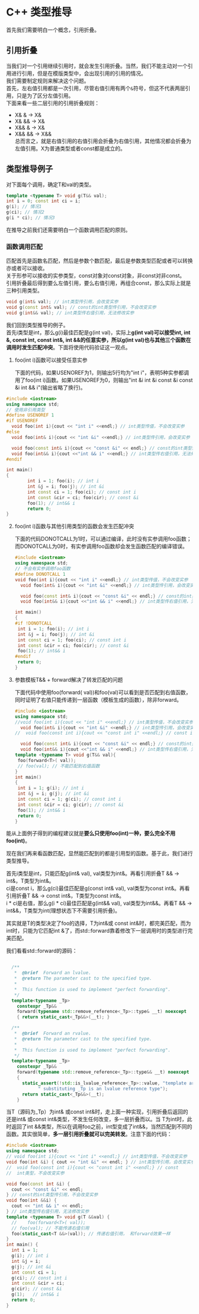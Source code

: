 # C++ 类型推导

首先我们需要明白一个概念，引用折叠。

## 引用折叠

当我们对一个引用继续引用时，就会发生引用折叠。当然，我们不能主动对一个引用进行引用，但是在模版类型中，会出现引用的引用的情况。  
我们需要制定规则来解决这个问题。  
首先，左右值引用都是一次引用，尽管右值引用有两个`&`符号，但这不代表两层引用，只是为了区分左值引用。  
下面来看一些二层引用的引用折叠规则：    

* X& & -> X&
* X& && -> X&
* X&& & -> X&
* X&& && -> X&&  
  总而言之，就是右值引用的右值引用会折叠为右值引用，其他情况都会折叠为左值引用。X为普通类型或者const都是成立的。

## 类型推导例子

对下面每个调用，确定T和val的类型。

```cpp
template <typename T> void g(T&& val);
int i = 0; const int ci = i;
g(i); // 情况1
g(ci); // 情况2
g(i * ci); // 情况3
```

在推导之前我们还需要明白一个函数调用匹配的原则。

### 函数调用匹配

匹配首先是函数名匹配，然后是参数个数匹配，最后是参数类型匹配或者可以转换亦或者可以接收。  
关于形参可以接收的实参类型，const对象对const对象，非const对非const。  
引用折叠最后得到要么左值引用，要么右值引用，再组合const，那么实际上就是三种引用类型。     

```cpp
void g(int& val); // int类型传引用，会改变实参
void g(const int& val); // const的int类型传引用，不会改变实参
void g(int&& val); // int类型传右值引用，无法修改实参
```

我们回到类型推导的例子。  
首先i类型是int，那么g(i)最佳匹配是g(int val)，实际上**g(int val)可以接受int, int &, const int, const int&, int &&的任意实参，所以g(int val)也与其他三个函数在调用时发生匹配冲突**。下面将使用代码验证这一观点。

1. foo(int i)函数可以接受任意实参
   
   下面的代码，如果USENOREF为1，则输出5行均为"int i"，表明5种实参都调用了foo(int i)函数。如果USENOREF为0，则输出"int &i int &i const &i const &i int && i"(输出省略了换行)。

```cpp
#include <iostream>
using namespace std;
// 使用非引用类型
#define USENOREF 1
#if USENOREF 
  void foo(int i){cout << "int i" <<endl;} // int类型传值，不会改变实参
#else
  void foo(int& i){cout << "int &i" <<endl;} // int类型传引用，会改变实参

  void foo(const int& i){cout << "const &i" << endl;} // const的int类型传引用，不会改变实参
  void foo(int&& i){cout <<"int && i" <<endl;} // int类型传右值引用，无法修改实参
#endif

int main()
{
        int i = 1; foo(i); // int i
        int &j = i; foo(j); // int &i 
        int const ci = 1; foo(ci); // const int i
        int const &cir = ci; foo(cir); // const &i
        foo(1); // int&& i
        return 0;
}
```

2. foo(int i)函数与其他引用类型的函数会发生匹配冲突
   
   下面的代码DONOTCALL为1时，可以通过编译，此时没有实参调用foo函数；而DONOTCALL为0时，有实参调用foo函数却会发生函数匹配的编译错误。
   
   ```cpp
   #include <iostream>
   using namespace std;
   // 不会有实参调用foo函数
   #define DONOTCALL 1
   void foo(int i){cout << "int i" <<endl;} // int类型传值，不会改变实参
     void foo(int& i){cout << "int &i" <<endl;} // int类型传引用，会改变实参
   
     void foo(const int& i){cout << "const &i" << endl;} // const的int类型传引用，不会改变实参
     void foo(int&& i){cout <<"int && i" <<endl;} // int类型传右值引用，无法修改实参
   
   int main()
   {
   #if !DONOTCALL
   	int i = 1; foo(i); // int i
   	int &j = i; foo(j); // int &i 
   	int const ci = 1; foo(ci); // const int i
   	int const &cir = ci; foo(cir); // const &i
   	foo(1); // int&& i
   #endif
   	return 0;
   }
   
   ```



3. 参数模板T&& + forward解决了转发匹配的问题
   
   下面代码中使用foo(forward( val))和foo(val)可以看到是否匹配到右值函数，同时证明了右值只能传递到一层函数（模板生成的函数），除非forward。
   
   ```cpp
   #include <iostream>
   using namespace std;
   //void foo(int i){cout << "int i" <<endl;} // int类型传值，不会改变实参
     void foo(int& i){cout << "int &i" <<endl;} // int类型传引用，会改变实参
   //  void foo(const int i){cout << "const int i" <<endl;} // const int类型，不会改变实参
   
     void foo(const int& i){cout << "const &i" << endl;} // const的int类型传引用，不会改变实参
     void foo(int&& i){cout <<"int && i" <<endl;} // int类型传右值引用，无法修改实参
   template <typename T> void g(T&& val){ 
   	foo(forward<T>( val));
   	// foo(val); // 不能匹配到右值函数
   } 
   int main()
   {
   	int i = 1; g(i); // int i
   	int &j = i; g(j); // int &i 
   	int const ci = 1; g(ci); // const int i
   	int const &cir = ci; g(cir); // const &i
   	foo(1); // int&& i
   	return 0;
   }
   
   ```
   
   

能从上面例子得到的编程建议就是**要么只使用foo(int)一种，要么完全不用foo(int)**。

现在我们再来看函数匹配，显然能匹配到的都是引用型的函数。基于此，我们进行类型推导。

首先i类型是int，只能匹配g(int& val), val类型为int&。再看引用折叠T && -> int&，T类型为int&。  
ci是const i，那么g(ci)最佳匹配是g(const int& val), val类型为const int&。再看引用折叠T && -> const int&，T类型为const int&。  
i * ci是右值，那么g(i * ci)最佳匹配是g(int&& val), val类型为int&&。再看T && -> int&&，T类型为int(理想状态下不需要引用折叠)。  

其实就是T的类型决定了foo的选择，T为int&或 const int&时，都完美匹配，而为int时，只能为它匹配int &了，而std::forward靠着修改下一层调用时的类型进行完美匹配。

我们看看std::forward的源码：

```cpp

  /**
   *  @brief  Forward an lvalue.
   *  @return The parameter cast to the specified type.
   *
   *  This function is used to implement "perfect forwarding".
   */
  template<typename _Tp>
    constexpr _Tp&&
    forward(typename std::remove_reference<_Tp>::type& __t) noexcept
    { return static_cast<_Tp&&>(__t); }

  /**
   *  @brief  Forward an rvalue.
   *  @return The parameter cast to the specified type.
   *
   *  This function is used to implement "perfect forwarding".
   */
  template<typename _Tp>
    constexpr _Tp&&
    forward(typename std::remove_reference<_Tp>::type&& __t) noexcept
    {
      static_assert(!std::is_lvalue_reference<_Tp>::value, "template argument"
		    " substituting _Tp is an lvalue reference type");
      return static_cast<_Tp&&>(__t);
    }


```





当T（源码为_Tp）为int& 或const int&时，走上面一种实现，引用折叠后返回的还是int& 或const int&类型，不发生任何改变，多一层折叠而以。当 T为int时，此时返回了int &&类型，所以在调用foo之前，int型变成了int&&，当然匹配到不同的函数。其实很简单，**多一层引用折叠就可以完美转发**。注意下面的代码：

```cpp
#include <iostream>
using namespace std;
// void foo(int i){cout << "int i" <<endl;} // int类型传值，不会改变实参
void foo(int &i) { cout << "int &i" << endl; } // int类型传引用，会改变实参
//  void foo(const int i){cout << "const int i" <<endl;} // const
//  int类型，不会改变实参

void foo(const int &i) {
  cout << "const &i" << endl;
} // const的int类型传引用，不会改变实参
void foo(int &&i) {
  cout << "int && i" << endl;
} // int类型传右值引用，无法修改实参
template <typename T> void g(T &&val) {
  //	foo(forward<T>( val));
  // foo(val); // 不能传递右值引用
  foo(static_cast<T &&>(val)); // 传递右值引用， 和forward效果一样
}
int main() {
  int i = 1;
  g(i); // int i
  int &j = i;
  g(j); // int &i
  int const ci = 1;
  g(ci); // const int i
  int const &cir = ci;
  g(cir); // const &i
  g(1);   // int&& i
  return 0;
}

```
